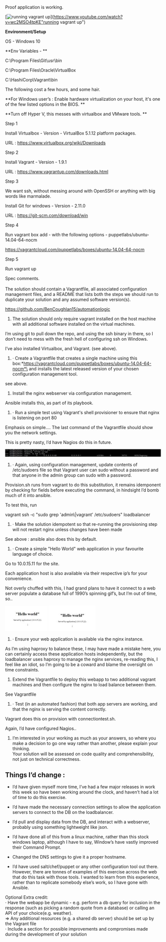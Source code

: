 Proof application is working. 

[![running vagrant up](http://img.youtube.com/vi/wc2MSO4tpKE/0.jpg)](https://www.youtube.com/watch?v=wc2MSO4tpKE"running vagrant up")

**Environment/Setup**

OS - Windows 10

**Env Variables - **

C:\\Program Files\\Git\\usr\\bin

C:\\Program Files\\Oracle\\VirtualBox

C:\\HashiCorp\\Vagrant\\bin

The following cost a few hours, and some hair.

**For Windows user’s : Enable hardware virtualization on your host, it's
one of the few listed options in the BIOS. **

**Turn off Hyper V, this messes with virtualbox and VMware tools. **

Step 1

Install Virtualbox - Version - VirtualBox 5.1.12 platform packages.

URL : https://www.virtualbox.org/wiki/Downloads

Step 2

Install Vagrant - Version - 1.9.1

URL : https://www.vagrantup.com/downloads.html

Step 3

We want ssh, without messing around with OpenSSH or anything with big
words like marmalade.

Install Git for windows - Version - 2.11.0

URL : https://git-scm.com/download/win

Step 4

Run vagrant box add - with the following options -
puppetlabs/ubuntu-14.04-64-nocm

https://vagrantcloud.com/puppetlabs/boxes/ubuntu-14.04-64-nocm

Step 5

Run vagrant up

Spec comments.\
\
The solution should contain a Vagrantfile, all associated configuration
management files, and a README that lists both the steps we should run
to duplicate your solution and any assumed software version(s).

<https://github.com/BenCoughlan15/automationlogic>

1.  The solution should only require vagrant installed on the host
    machine with all additional software installed on the virtual
    machines.

I’m using git to pull down the repo, and using the ssh binary in there,
so I don’t need to mess with the fresh hell of configuring ssh on
Windows.

I’ve also installed Virtualbox, and Vagrant. (see above).

1.  · Create a Vagrantfile that creates a single machine using this
    box:*https://vagrantcloud.com/puppetlabs/boxes/ubuntu-14.04-64-nocm*\
    and installs the latest released version of your chosen
    configuration management tool.

see above.

1.  Install the nginx webserver via configuration management.

Ansible installs this, as part of its playbook.

1.  · Run a simple test using Vagrant's shell provisioner to ensure that
    nginx is listening on port 80

Emphasis on simple…. The last command of the Vagrantfile should show you
the network settings.

This is pretty nasty, I’d have Nagios do this in future.


![alt tag](https://github.com/BenCoughlan15/automationlogic/blob/master/README_files/image001.jpg)

1.  · Again, using configuration management, update contents of
    /etc/sudoers file so that Vagrant user can sudo without a password
    and that anyone in the admin group can sudo with a password.

Provision.sh runs from vagrant to do this substitution, it remains
idemponent by checking for fields before executing the command, in
hindsight I’d bomb much of it into ansible.

To test this, run

vagrant ssh -c "sudo grep 'admin\\|vagrant' /etc/sudoers" loadbalancer

1.  · Make the solution idempotent so that re-running the provisioning
    step will not restart nginx unless changes have been made

See above : ansible also does this by default.

1.  · Create a simple "Hello World" web application in your favourite
    language of choice.

Go to 10.0.15.11 for the site.

Each application host is also available via their respective ip’s for
your convenience.

Not overly chuffed with this, I had grand plans to have it connect to a
web server populate a database full of 1990’s spinning gif’s, but I’m
out of time, so..

![alt tag](https://github.com/BenCoughlan15/automationlogic/blob/master/README_files/image002.jpg)
![alt tag](https://github.com/BenCoughlan15/automationlogic/blob/master/README_files/image003.jpg)


1.  · Ensure your web application is available via the nginx instance.

As I’m using haproxy to balance these, I may have made a mistake here,
you can certainly access these application hosts independently, but the
loadbalancer uses haproxy to manage the nginx services, re-reading this,
I feel like an idiot, so I’m going to be a coward and blame the
oversight on time constraints.

1.  Extend the Vagrantfile to deploy this webapp to two additional
    vagrant machines and then configure the nginx to load balance
    between them.

See Vagrantfile

1.  · Test (in an automated fashion) that both app servers are working,
    and that the nginx is serving the content correctly.

Vagrant does this on provision with connectiontest.sh.

Again, I’d have configured Nagios..

1.  I’m interested in your working as much as your answers, so where you
    make a decision to go one way rather than another, please explain
    your thinking.\
    Your solution will be assessed on code quality and
    comprehensibility, not just on technical correctness.

Things I’d change : 
--------------------

-   I’d have given myself more time, I’ve had a few major releases in
    work this week so have been working around the clock, and haven’t
    had a lot of time to do this exercise.

-   I’d have made the necessary connection settings to allow the
    application servers to connect to the DB on the loadbalancer.

-   I’d pull and display data from the DB, and interact with a
    webserver, probably using something lightweight like json.

-   I’d have done all of this from a linux machine, rather than this
    stock windows laptop, although I have to say, Window’s have vastly
    improved their Command Prompt.

-   Changed the DNS settings to give it a proper hostname.

-   I’d have used salt/chef/puppet or any other configuration tool out
    there. However, there are tonnes of examples of this exercise across
    the web that do this task with those tools. I wanted to learn from
    this experience, rather than to replicate somebody else’s work, so I
    have gone with Ansible.

Optional Extra credit:\
· Have the webapp be dynamic - e.g. perform a db query for inclusion in
the response (such as picking a random quote from a database) or calling
an API of your choice(e.g. weather).\
=&gt; Any additional resources (e.g. a shared db server) should be set
up by the Vagrant file\
· Include a section for possible improvements and compromises made
during the development of your solution

